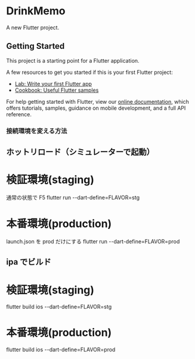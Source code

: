 # DrinkMemo

A new Flutter project.

## Getting Started

This project is a starting point for a Flutter application.

A few resources to get you started if this is your first Flutter project:

- [Lab: Write your first Flutter app](https://flutter.dev/docs/get-started/codelab)
- [Cookbook: Useful Flutter samples](https://flutter.dev/docs/cookbook)

For help getting started with Flutter, view our
[online documentation](https://flutter.dev/docs), which offers tutorials,
samples, guidance on mobile development, and a full API reference.

### 接続環境を変える方法

## ホットリロード（シミュレーターで起動）

# 検証環境(staging)

通常の状態で F5
flutter run --dart-define=FLAVOR=stg

# 本番環境(production)

launch.json を prod だけにする
flutter run --dart-define=FLAVOR=prod

## ipa でビルド

# 検証環境(staging)

flutter build ios --dart-define=FLAVOR=stg

# 本番環境(production)

flutter build ios --dart-define=FLAVOR=prod
